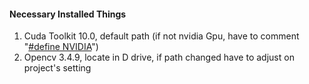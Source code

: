#### Necessary Installed Things

1. Cuda Toolkit 10.0, default path (if not nvidia Gpu, have to comment "[#define NVIDIA](./Common/definition.h#L22)")
2. Opencv 3.4.9, locate in  D drive, if path changed have to adjust on project's setting 


